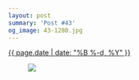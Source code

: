 ```yaml
---
layout: post
summary: 'Post #43'
og_image: 43-1280.jpg
---
```


<div class="post">
 <time>
  <a href="/43">
   {{ page.date | date: "%B %-d, %Y" }}
  </a>
 </time>
 <a href="/43">
  <figure data-taken="9/3/2013">
   <img sizes="(min-width: 700px) 50vw, calc(100vw - 2rem)" src="{{ site.assets_url }}/43-640.jpg" srcset="{{ site.assets_url }}/43-1280.jpg 1280w, {{ site.assets_url }}/43-960.jpg 960w, {{ site.assets_url }}/43-640.jpg 640w, {{ site.assets_url }}/43-320.jpg 320w"/>
  </figure>
 </a>
</div>
